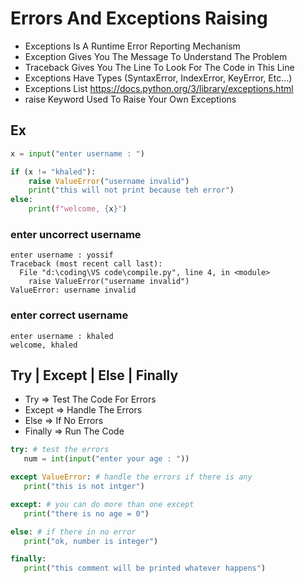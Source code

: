 # Errors And Exceptions Raising 
- Exceptions Is A Runtime Error Reporting Mechanism
- Exception Gives You The Message To Understand The Problem
- Traceback Gives You The Line To Look For The Code in This Line
- Exceptions Have Types (SyntaxError, IndexError, KeyError, Etc...)
- Exceptions List https://docs.python.org/3/library/exceptions.html
- raise Keyword Used To Raise Your Own Exceptions
## Ex
```python []
x = input("enter username : ")

if (x != "khaled"):
    raise ValueError("username invalid")
    print("this will not print because teh error")
else:
    print(f"welcome, {x}")
```
### enter uncorrect username
```
enter username : yossif
Traceback (most recent call last):
  File "d:\coding\VS code\compile.py", line 4, in <module>
    raise ValueError("username invalid")
ValueError: username invalid
```
### enter correct username
```
enter username : khaled
welcome, khaled
```
## Try | Except | Else | Finally 
- Try     => Test The Code For Errors
- Except  => Handle The Errors
- Else    => If No Errors
- Finally => Run The Code

```python []
try: # test the errors
   num = int(input("enter your age : "))

except ValueError: # handle the errors if there is any
   print("this is not intger")

except: # you can do more than one except
   print("there is no age = 0")

else: # if there in no error
   print("ok, number is integer")

finally:
   print("this comment will be printed whatever happens")
```
